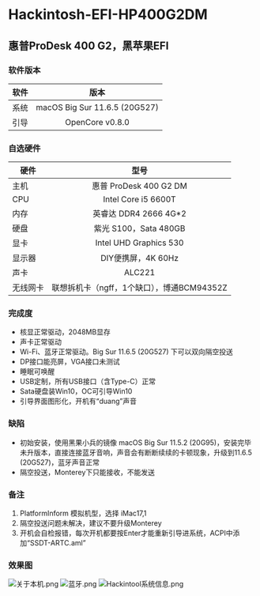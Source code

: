 # Hackintosh-EFI-HP400G2DM
## 惠普ProDesk 400 G2，黑苹果EFI

### 软件版本
| 软件 | 版本 |
| --- | :--: |
| 系统 | macOS Big Sur 11.6.5 (20G527) |
| 引导 | OpenCore v0.8.0 |

### 自选硬件
|   硬件    |   型号  |
| -------- | :----: |
| 主机 | 惠普 ProDesk 400 G2 DM |
| CPU | Intel Core i5 6600T |
| 内存 | 英睿达 DDR4 2666 4G*2 |
| 硬盘 | 紫光 S100，Sata 480GB |
| 显卡 | Intel UHD Graphics 530 |
| 显示器 | DIY便携屏，4K 60Hz |
| 声卡 | ALC221 |
| 无线网卡 | 联想拆机卡（ngff，1个缺口），博通BCM94352Z |

### 完成度
+ 核显正常驱动，2048MB显存
+ 声卡正常驱动
+ Wi-Fi、蓝牙正常驱动。Big Sur 11.6.5 (20G527) 下可以双向隔空投送
+ DP接口能亮屏，VGA接口未测试
+ 睡眠可唤醒
+ USB定制，所有USB接口（含Type-C）正常
+ Sata硬盘装Win10，OC可引导Win10
+ 引导界面图形化，开机有“duang”声音

### 缺陷
+ 初始安装，使用黑果小兵的镜像 macOS Big Sur 11.5.2 (20G95)，安装完毕未升版本，直接连接蓝牙音响，声音会有断断续续的卡顿现象，升级到11.6.5 (20G527)，蓝牙声音正常
+ 隔空投送，Monterey下只能接收，不能发送

### 备注
1. PlatformInform 模拟机型，选择 iMac17,1
2. 隔空投送问题未解决，建议不要升级Monterey
3. 开机会自检报错，每次开机都要按Enter才能重新引导进系统，ACPI中添加“SSDT-ARTC.aml”

### 效果图
![关于本机.png](https://github.com/demon3434/Hackintosh-EFI-HP400G2DM/blob/main/OpenCore%20v0.8.0%20%26%20macOS%20Big%20Sur%2011.6.5%20(20G527)%20%26%20BCM94352Z/1.%E5%85%B3%E4%BA%8E%E6%9C%AC%E6%9C%BA.png "关于本机")
![蓝牙.png](https://github.com/demon3434/Hackintosh-EFI-HP400G2DM/blob/main/OpenCore%20v0.7.9%20%26%20%20macOS%20Big%20Sur%2011.6.5%20(20G527)%20%26%20BCM94352Z%20%E5%81%B6%E5%B0%94%E5%8D%A1%E9%A1%BF%EF%BC%8C%E5%BC%83%E7%94%A8/2.%E8%93%9D%E7%89%99.png "蓝牙")
![Hackintool系统信息.png](https://github.com/demon3434/Hackintosh-EFI-HP400G2DM/blob/main/OpenCore%20v0.7.9%20%26%20%20macOS%20Big%20Sur%2011.6.5%20(20G527)%20%26%20BCM94352Z%20%E5%81%B6%E5%B0%94%E5%8D%A1%E9%A1%BF%EF%BC%8C%E5%BC%83%E7%94%A8/3.Hackintool%E7%B3%BB%E7%BB%9F%E4%BF%A1%E6%81%AF.png "Hackintool系统信息")
